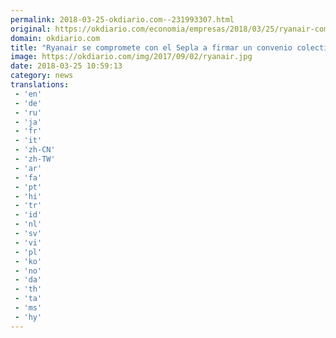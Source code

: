 ```yaml
---
permalink: 2018-03-25-okdiario.com--231993307.html
original: https://okdiario.com/economia/empresas/2018/03/25/ryanair-compromete-sepla-firmar-convenio-colectivo-antes-agosto-2020984
domain: okdiario.com
title: "Ryanair se compromete con el Sepla a firmar un convenio colectivo antes de agosto"
image: https://okdiario.com/img/2017/09/02/ryanair.jpg
date: 2018-03-25 10:59:13
category: news
translations: 
 - 'en'
 - 'de'
 - 'ru'
 - 'ja'
 - 'fr'
 - 'it'
 - 'zh-CN'
 - 'zh-TW'
 - 'ar'
 - 'fa'
 - 'pt'
 - 'hi'
 - 'tr'
 - 'id'
 - 'nl'
 - 'sv'
 - 'vi'
 - 'pl'
 - 'ko'
 - 'no'
 - 'da'
 - 'th'
 - 'ta'
 - 'ms'
 - 'hy'
---
```


